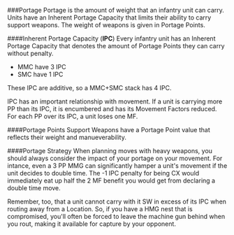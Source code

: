 ###Portage
Portage is the amount of weight that an infantry unit can carry. Units have an Inherent Portage Capacity that limits their ability to carry support weapons. The weight of weapons is given in Portage Points.

####Inherent Portage Capacity (**IPC**)
Every infantry unit has an Inherent Portage Capacity that denotes the amount of Portage Points they can carry without penalty.

* MMC have 3 IPC
* SMC have 1 IPC

These IPC are additive, so a MMC+SMC stack has 4 IPC.

IPC has an important relationship with movement. If a unit is carrying more PP than its IPC, it is encumbered and has its Movement Factors reduced. For each PP over its IPC, a unit loses one MF.

####Portage Points
Support Weapons have a Portage Point value that reflects their weight and manueverability. 


####Portage Strategy
When planning moves with heavy weapons, you should always consider the impact of your portage on your movement. For intance, even a 3 PP MMG can significantly hamper a unit's movement if the unit decides to double time. The -1 IPC penalty for being CX would immediately eat up half the 2 MF benefit you would get from declaring a double time move.

Remember, too, that a unit cannot carry with it SW in excess of its IPC when
routing away from a Location. So, if you have a HMG nest that is compromised, you'll often be forced to leave the machine gun behind when you rout, making it available for capture by your opponent.
